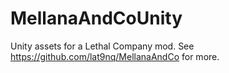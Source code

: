# MellanaAndCoUnity
Unity assets for a Lethal Company mod. See https://github.com/lat9nq/MellanaAndCo for more.
